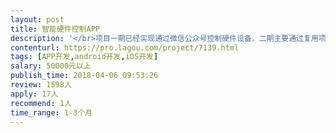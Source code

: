 ```yaml
---                
layout: post       
title: 智能硬件控制APP           
description: '</br>项目一期已经实现通过微信公众号控制硬件设备，二期主要通过复用项目一期已经实现的后端接口，通过APP控制硬件设备，同时迭代相关功能，另外需要个后台控制系统。需要人员: ios，android ，java后端，ui。最好是团队接包。</br>'     
contenturl: https://pro.lagou.com/project/7139.html      
tags: [APP开发,android开发,iOS开发]            
salary: 50000元以上          
publish_time: 2018-04-06 09:53:26         
review: 1598人                   
apply: 17人                   
recommend: 1人                   
time_range: 1-3个月              
---                 
```

